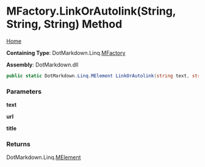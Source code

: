 # MFactory\.LinkOrAutolink\(String, String, String\) Method

[Home](../../../../README.md)

**Containing Type**: DotMarkdown\.Linq\.[MFactory](../README.md)

**Assembly**: DotMarkdown\.dll

```csharp
public static DotMarkdown.Linq.MElement LinkOrAutolink(string text, string url, string title = null)
```

### Parameters

**text**

**url**

**title**

### Returns

DotMarkdown\.Linq\.[MElement](../../MElement/README.md)

